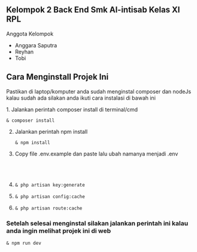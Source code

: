 ## Kelompok 2 Back End Smk Al-intisab Kelas XI RPL

<span>Anggota Kelompok</span>
<ul>
    <li>Anggara Saputra</li>
    <li>Reyhan</li>
    <li>Tobi</li>
</ul>

## Cara Menginstall Projek Ini
  <p>Pastikan di laptop/komputer anda sudah menginstal composer dan nodeJs kalau sudah ada silakan anda ikuti cara instalasi di bawah ini</p>
  1. Jalankan perintah composer install di terminal/cmd
      <pre><code class="language-html">& composer install</code></pre>

      
  2. Jalankan perintah npm install
          <pre><code class="language-html">& npm install</code></pre>

          
  3. Copy file .env.example dan paste lalu ubah namanya menjadi .env
<br><br><br><br>
   4. <pre><code class="language-html">& php artisan key:generate</code></pre>

   5. <pre><code class="language-html">& php artisan config:cache</code></pre>

   6. <pre><code class="language-html">& php artisan route:cache</code></pre>

   <h3>Setelah selesai menginstal silakan jalankan perintah ini kalau anda ingin melihat projek ini di web</h3>
   <pre><code class="language-html">& npm run dev</code></pre>
